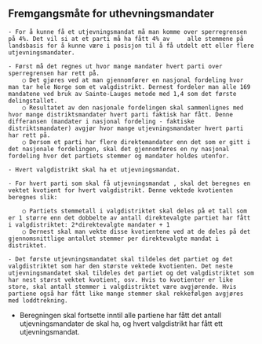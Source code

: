    ## Fremgangsmåte for uthevningsmandater 
    
    - For å kunne få et utjevningsmandat må man komme over sperregrensen på 4%. Det vil si at et parti må ha fått 4% av     alle stemmene på landsbasis for å kunne være i posisjon til å få utdelt ett eller flere utjevningsmandater.

    - Først må det regnes ut hvor mange mandater hvert parti over sperregrensen har rett på. 
        ○ Det gjøres ved at man gjennomfører en nasjonal fordeling hvor man tar hele Norge som et valgdistrikt. Dernest fordeler man alle 169 mandatene ved bruk av Sainte-Lauges metode med 1,4 som det første delingstallet. 
        ○ Resultatet av den nasjonale fordelingen skal sammenlignes med hvor mange distriktsmandater hvert parti faktisk har fått. Denne differansen (mandater i nasjonal fordeling - faktiske distriktsmandater) avgjør hvor mange utjevningsmandater hvert parti har rett på.
        ○ Dersom et parti har flere direktemandater enn det som er gitt i det nasjonale fordelingen, skal det gjennomføres en ny nasjonal fordeling hvor det partiets stemmer og mandater holdes utenfor.

    - Hvert valgdistrikt skal ha et utjevningsmandat.

    - For hvert parti som skal få utjevningsmandat , skal det beregnes en vektet kvotient for hvert valgdistrikt. Denne vektede kvotienten beregnes slik:

        ○ Partiets stemmetall i valgdistriktet skal deles på et tall som er 1 større enn det dobbelte av antall direktevalgte partiet har fått i valgdistriktet: 2*direktevalgte mandater + 1
        ○ Dernest skal man vekte disse kvotientene ved at de deles på det gjennomsnittlige antallet stemmer per direktevalgte mandat i distriktet. 

    - Det første utjevningsmandatet skal tildeles det partiet og det valgdistriktet som har den største vektede kvotienten. Det neste utjevningsmandatet skal tildeles det partiet og det valgdistriktet som har nest størst vektet kvotient, osv. Hvis to kvotienter er like store, skal antall stemmer i valgdistriktet være avgjørende. Hvis partiene også har fått like mange stemmer skal rekkefølgen avgjøres med loddtrekning. 

-   Beregningen skal fortsette inntil alle partiene har fått det antall utjevningsmandater de skal ha, og hvert           valgdistrikt har fått ett utjevningsmandat.  